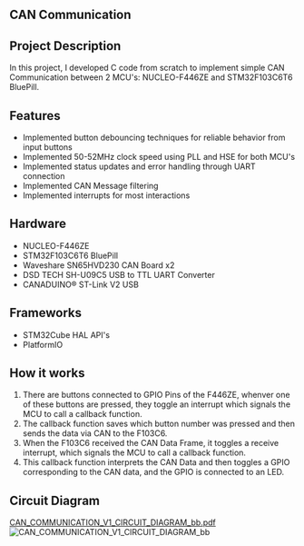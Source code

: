 ## CAN Communication 


## Project Description
In this project, I developed C code from scratch to implement simple CAN Communication between 2 MCU's: NUCLEO-F446ZE and STM32F103C6T6 BluePill.

## Features
- Implemented button debouncing techniques for reliable behavior from input buttons
- Implemented 50-52MHz clock speed using PLL and HSE for both MCU's
- Implemented status updates and error handling through UART connection
- Implemented CAN Message filtering
- Implemented interrupts for most interactions

## Hardware
- NUCLEO-F446ZE
- STM32F103C6T6 BluePill
- Waveshare SN65HVD230 CAN Board x2
- DSD TECH SH-U09C5 USB to TTL UART Converter
- CANADUINO® ST-Link V2 USB 


## Frameworks 
- STM32Cube HAL API's
- PlatformIO

## How it works
1. There are buttons connected to GPIO Pins of the F446ZE, whenver one of these buttons are pressed, they toggle an interrupt which signals the MCU to call a callback function.
2. The callback function saves which button number was pressed and then sends the data via CAN to the F103C6.
3. When the F103C6 received the CAN Data Frame, it toggles a receive interrupt, which signals the MCU to call a callback function.
4. This callback function interprets the CAN Data and then toggles a GPIO corresponding to the CAN data, and the GPIO is connected to an LED.

## Circuit Diagram
[CAN_COMMUNICATION_V1_CIRCUIT_DIAGRAM_bb.pdf](https://github.com/ZafeerAbbasi/My-Projects/files/12224016/CAN_COMMUNICATION_V1_CIRCUIT_DIAGRAM_bb.pdf)
![CAN_COMMUNICATION_V1_CIRCUIT_DIAGRAM_bb](https://github.com/ZafeerAbbasi/My-Projects/assets/86879362/60744121-461c-4f35-a804-d3631f504a20)
